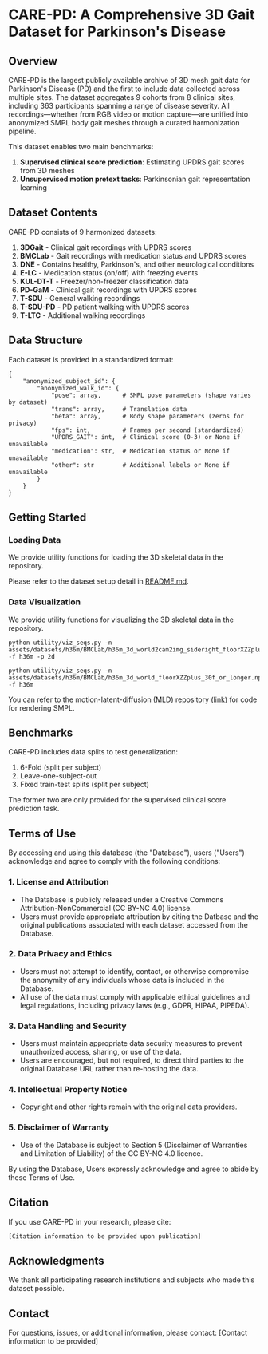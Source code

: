 # CARE-PD: A Comprehensive 3D Gait Dataset for Parkinson's Disease

## Overview

CARE-PD is the largest publicly available archive of 3D mesh gait data for Parkinson's Disease (PD) and the first to include data collected across multiple sites. The dataset aggregates 9 cohorts from 8 clinical sites, including 363 participants spanning a range of disease severity. All recordings—whether from RGB video or motion capture—are unified into anonymized SMPL body gait meshes through a curated harmonization pipeline.

This dataset enables two main benchmarks:
1. **Supervised clinical score prediction**: Estimating UPDRS gait scores from 3D meshes
2. **Unsupervised motion pretext tasks**: Parkinsonian gait representation learning

## Dataset Contents

CARE-PD consists of 9 harmonized datasets:

1. **3DGait** - Clinical gait recordings with UPDRS scores
2. **BMCLab** - Gait recordings with medication status and UPDRS scores
3. **DNE** - Contains healthy, Parkinson's, and other neurological conditions
4. **E-LC** - Medication status (on/off) with freezing events
5. **KUL-DT-T** - Freezer/non-freezer classification data
6. **PD-GaM** - Clinical gait recordings with UPDRS scores
7. **T-SDU** - General walking recordings 
8. **T-SDU-PD** - PD patient walking with UPDRS scores
9. **T-LTC** - Additional walking recordings

## Data Structure

Each dataset is provided in a standardized format:

```
{
    "anonymized_subject_id": {
        "anonymized_walk_id": {
            "pose": array,      # SMPL pose parameters (shape varies by dataset)
            "trans": array,     # Translation data
            "beta": array,      # Body shape parameters (zeros for privacy)
            "fps": int,         # Frames per second (standardized)
            "UPDRS_GAIT": int,  # Clinical score (0-3) or None if unavailable
            "medication": str,  # Medication status or None if unavailable
            "other": str        # Additional labels or None if unavailable
        }
    }
}
```

## Getting Started

### Loading Data

We provide utility functions for loading the 3D skeletal data in the repository.

Please refer to the dataset setup detail in [README.md](README.md).

### Data Visualization

We provide utility functions for visualizing the 3D skeletal data in the repository.
```
python utility/viz_seqs.py -n assets/datasets/h36m/BMCLab/h36m_3d_world2cam2img_sideright_floorXZZplus_30f_or_longer.npz  -f h36m -p 2d

python utility/viz_seqs.py -n assets/datasets/h36m/BMCLab/h36m_3d_world_floorXZZplus_30f_or_longer.npz  -f h36m
```
You can refer to the motion-latent-diffusion (MLD) repository ([link](https://github.com/ChenFengYe/motion-latent-diffusion)) for code for rendering SMPL.

## Benchmarks

CARE-PD includes data splits to test generalization:
1. 6-Fold (split per subject)
2. Leave-one-subject-out
3. Fixed train-test splits (split per subject)

The former two are only provided for the supervised clinical score prediction task.

## Terms of Use

By accessing and using this database (the "Database"), users ("Users") acknowledge and agree to comply with the following conditions:

### 1. License and Attribution
- The Database is publicly released under a Creative Commons Attribution-NonCommercial (CC BY-NC 4.0) license.
- Users must provide appropriate attribution by citing the Datbase and the original publications associated with each dataset accessed from the Database. 

### 2. Data Privacy and Ethics
- Users must not attempt to identify, contact, or otherwise compromise the anonymity of any individuals whose data is included in the Database.
- All use of the data must comply with applicable ethical guidelines and legal regulations, including privacy laws (e.g., GDPR, HIPAA, PIPEDA).

### 3. Data Handling and Security
- Users must maintain appropriate data security measures to prevent unauthorized access, sharing, or use of the data.
- Users are encouraged, but not required, to direct third parties to the original Database URL rather than re-hosting the data.

### 4. Intellectual Property Notice
- Copyright and other rights remain with the original data providers.

### 5. Disclaimer of Warranty
- Use of the Database is subject to Section 5 (Disclaimer of Warranties and Limitation of Liability) of the CC BY-NC 4.0 licence.

By using the Database, Users expressly acknowledge and agree to abide by these Terms of Use.

## Citation

If you use CARE-PD in your research, please cite:

```
[Citation information to be provided upon publication]
```

## Acknowledgments

We thank all participating research institutions and subjects who made this dataset possible.

## Contact

For questions, issues, or additional information, please contact:
[Contact information to be provided]
